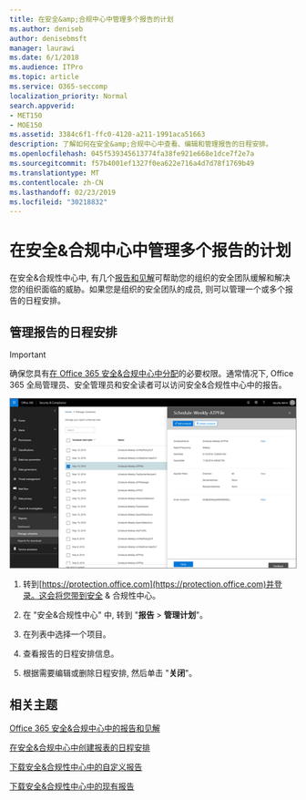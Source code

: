 ```yaml
---
title: 在安全&amp;合规中心中管理多个报告的计划
ms.author: deniseb
author: denisebmsft
manager: laurawi
ms.date: 6/1/2018
ms.audience: ITPro
ms.topic: article
ms.service: O365-seccomp
localization_priority: Normal
search.appverid:
- MET150
- MOE150
ms.assetid: 3384c6f1-ffc0-4120-a211-1991aca51663
description: 了解如何在安全&amp;合规中心中查看、编辑和管理报告的日程安排。
ms.openlocfilehash: 045f539345613774fa38fe921e668e1dce7f2e7a
ms.sourcegitcommit: f57b4001ef1327f0ea622e716a4d7d78f1769b49
ms.translationtype: MT
ms.contentlocale: zh-CN
ms.lasthandoff: 02/23/2019
ms.locfileid: "30218832"
---
```

# <a name="manage-schedules-for-multiple-reports-in-the-security-amp-compliance-center"></a>在安全&amp;合规中心中管理多个报告的计划

在安全&amp;合规性中心中, 有几个[报告和见解](reports-and-insights-in-security-and-compliance.md)可帮助您的组织的安全团队缓解和解决您的组织面临的威胁。如果您是组织的安全团队的成员, 则可以管理一个或多个报告的日程安排。 
  
## <a name="manage-schedules-for-reports"></a>管理报告的日程安排

> [!IMPORTANT]
> 确保您具有[在 Office 365 安全&amp;合规中心中分配](permissions-in-the-security-and-compliance-center.md)的必要权限。通常情况下, Office 365 全局管理员、安全管理员和安全读者可以访问安全&amp;合规性中心中的报告。 
  
![在 "安全&amp;合规性中心" 中\> , 选择 "报告管理计划"](media/efa5e2f9-bf73-4f85-acea-f1ca7e2bca5e.png)

1. 转到[https://protection.office.com](https://protection.office.com)并登录。这会将您带到安全 & 合规性中心。

2. 在 "安全&amp;合规性中心" 中, 转到 "**报告** \> **管理计划**"。
    
3. 在列表中选择一个项目。
    
4. 查看报告的日程安排信息。
    
5. 根据需要编辑或删除日程安排, 然后单击 "**关闭**"。
    
## <a name="related-topics"></a>相关主题

[Office 365 安全&amp;合规中心中的报告和见解](reports-and-insights-in-security-and-compliance.md)
  
[在安全&amp;合规中心中创建报表的日程安排](create-a-schedule-for-a-report.md)
  
[下载安全&amp;合规性中心中的自定义报告](set-up-and-download-a-custom-report.md)
  
[下载安全&amp;合规性中心中的现有报告](download-existing-reports.md)
  

